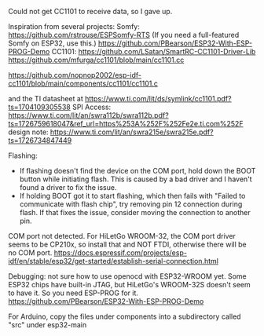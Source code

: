 Could not get CC1101 to receive data, so I gave up.

Inspiration from several projects:
Somfy:
https://github.com/rstrouse/ESPSomfy-RTS (If you need a full-featured Somfy on ESP32, use this.)
https://github.com/PBearson/ESP32-With-ESP-PROG-Demo 
CC1101:
https://github.com/LSatan/SmartRC-CC1101-Driver-Lib
https://github.com/mfurga/cc1101/blob/main/cc1101.cc

https://github.com/nopnop2002/esp-idf-cc1101/blob/main/components/cc1101/cc1101.c

and the TI datasheet at https://www.ti.com/lit/ds/symlink/cc1101.pdf?ts=1704109305538
SPI Access: https://www.ti.com/lit/an/swra112b/swra112b.pdf?ts=1726759618047&ref_url=https%253A%252F%252Fe2e.ti.com%252F
design note: https://www.ti.com/lit/an/swra215e/swra215e.pdf?ts=1726734847449 


Flashing: 
 - If flashing doesn't find the device on the COM port, hold down the BOOT button while initiating flash. This is caused by a bad driver and I haven't found a driver to fix the issue. 
 - If holding BOOT got it to start flashing, which then fails with "Failed to communicate with flash chip", try removing  pin 12 connection during flash. If that fixes the issue, consider moving the connection to another pin.

COM port not detected.
For HiLetGo WROOM-32, the COM port driver seems to be CP210x, so install that and NOT FTDI, otherwise there will be no COM port.
https://docs.espressif.com/projects/esp-idf/en/stable/esp32/get-started/establish-serial-connection.html

Debugging:
not sure how to use openocd with ESP32-WROOM yet.
Some ESP32 chips have built-in JTAG, but HiLetGo's WROOM-32S doesn't seem to have it. So you need ESP-PROG for it. 
https://github.com/PBearson/ESP32-With-ESP-PROG-Demo


For Arduino, copy the files under components into a subdirectory called "src" under esp32-main